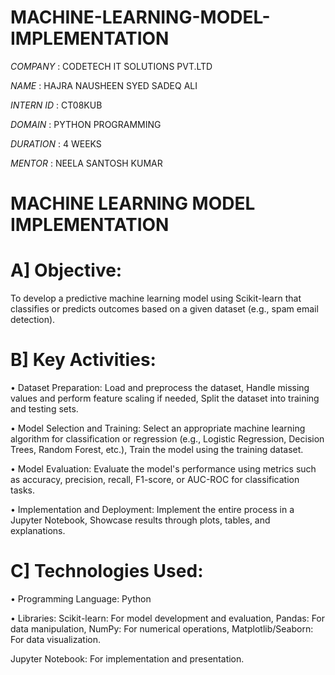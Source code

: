 # MACHINE-LEARNING-MODEL-IMPLEMENTATION

*COMPANY* : CODETECH IT SOLUTIONS PVT.LTD

*NAME* : HAJRA NAUSHEEN SYED SADEQ ALI

*INTERN ID* : CT08KUB

*DOMAIN*  : PYTHON PROGRAMMING

*DURATION* : 4 WEEKS

*MENTOR* : NEELA SANTOSH KUMAR

# MACHINE LEARNING MODEL IMPLEMENTATION

# A] Objective:

  To develop a predictive machine learning model using Scikit-learn that classifies or predicts outcomes based on a given dataset (e.g., spam email detection).

# B] Key Activities:

   • Dataset Preparation: Load and preprocess the dataset, Handle missing values and perform feature scaling if needed, Split the dataset into training and testing sets.
 
   • Model Selection and Training: Select an appropriate machine learning algorithm for classification or regression (e.g., Logistic Regression, Decision Trees, Random Forest, etc.), Train the model using 
     the  training dataset.

   • Model Evaluation: Evaluate the model's performance using metrics such as accuracy, precision, recall, F1-score, or AUC-ROC for classification tasks.

   • Implementation and Deployment: Implement the entire process in a Jupyter Notebook, Showcase results through plots, tables, and explanations.

# C] Technologies Used:

   • Programming Language: Python
 
   • Libraries: Scikit-learn: For model development and evaluation, Pandas: For data manipulation, NumPy: For numerical operations, Matplotlib/Seaborn: For data visualization.
  
Jupyter Notebook: For implementation and presentation.
